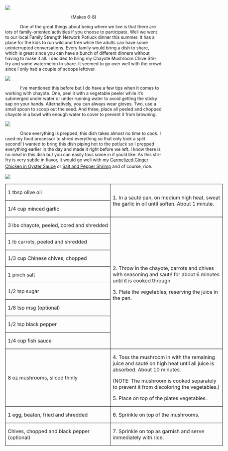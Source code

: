 ![](images/2015/10/20150804-20150804-DSC_4115.jpg)
<p align=center style='text-align:center'><span>(Makes 6-8)</span></p>

<p><span style=''>&nbsp;&nbsp;&nbsp;&nbsp;&nbsp;&nbsp;&nbsp;&nbsp;&nbsp;&nbsp;&nbsp; One of the great things about being where we live is that there are lots of family-oriented activities</span><span style=''> if you choose
to participate. Well we went to our local Family Strength Network Potluck
dinner this summer. It has a place for the kids to run wild and free while the adults can have some uninterrupted conversations. Every family would bring a dish to share, which is great since you can have a bunch of different dinners without having to make it all. I decided to bring my Chayote Mushroom Chive Stir-fry and some watermelon to share. It seemed to go over well with the crowd since I only had a couple of scoops leftover.</span></p>

![](images/2015/10/20150803-20150803-DSC_4101.jpg)

<p style='text-indent:.5in'><span style=''>I’ve
mentioned this before but I do have a few tips when it comes to working with chayote. </span><span style=''>One, peel it with a vegetable
peeler while it’s submerged under water or under running water to avoid getting the sticky sap on your hands. Alternatively, you can always wear gloves. Two, use a small spoon to scoop out the seed. And three, place all peeled and chopped chayote in a bowl with enough water to cover to prevent it from browning.</span><span style='font-size:14.0pt;'> </span></p>

![](images/2015/10/20150804-20150804-DSC_4102.jpg)

<p style='text-indent:.5in'><span style=''>Once
everything is prepped, this dish takes almost no time to cook. I used my food processor to shred everything so that only took a split second! I wanted to bring this dish piping hot to the potluck so I prepped everything earlier in the day and made it right before we left. I know there is no meat in this dish but you can easily toss some in if you’d like. As this stir-fry is very subtle in flavor, it would go well with my <u>Carmelized Ginger Chicken in Oyster Sauce</u> or <u>Salt and Pepper Shrimp</u> and of course, rice. </span><span style='font-size:14.0pt;'>&nbsp;&nbsp; </span></p>

![](images/2015/10/20150804-20150804-DSC_4109.jpg)

<table border=1 cellspacing=0 cellpadding=0 width=524
 style='width:524.0pt;border-collapse:collapse;border:none'>
 <tr style='height:22.9pt'>
  <td width=253 style='width:252.9pt;border:solid windowtext 1.0pt;padding:
  0in 5.4pt 0in 5.4pt;height:22.9pt'>
  <p><span style=''>1 tbsp olive oil</span></p>
  </td>
  <td width=271 rowspan=2 style='width:271.1pt;border:solid windowtext 1.0pt;
  border-left:none;padding:0in 5.4pt 0in 5.4pt;height:22.9pt'>
  <p><span style=''>1. In a sauté pan, on medium
  high heat, sweat the garlic in oil until soften. About 1 minute.</span></p>
  </td>
 </tr>
 <tr style='height:22.9pt'>
  <td width=253 style='width:252.9pt;border:solid windowtext 1.0pt;border-top:
  none;padding:0in 5.4pt 0in 5.4pt;height:22.9pt'>
  <p><span style=''>1/4 cup minced garlic</span></p>
  </td>
 </tr>
 <tr style='height:22.9pt'>
  <td width=253 style='width:252.9pt;border:solid windowtext 1.0pt;border-top:
  none;padding:0in 5.4pt 0in 5.4pt;height:22.9pt'>
  <p><span style=''>3 lbs chayote, peeled,
  cored and shredded</span></p>
  </td>
  <td width=271 rowspan=8 style='width:271.1pt;border-top:none;border-left:
  none;border-bottom:solid windowtext 1.0pt;border-right:solid windowtext 1.0pt;
  padding:0in 5.4pt 0in 5.4pt;height:22.9pt'>
  <p><span style=''>2. Throw in the chayote, carrots
  and chives with seasoning and sauté for about 6 minutes until it is cooked
  through.</span></p>
  <p><span style=''>3. Plate the vegetables,
  reserving the juice in the pan.</span></p>
  </td>
 </tr>
 <tr style='height:22.05pt'>
  <td width=253 style='width:252.9pt;border:solid windowtext 1.0pt;border-top:
  none;padding:0in 5.4pt 0in 5.4pt;height:22.05pt'>
  <p><span style=''>1 lb carrots, peeled and
  shredded</span></p>
  </td>
 </tr>
 <tr style='height:22.05pt'>
  <td width=253 style='width:252.9pt;border:solid windowtext 1.0pt;border-top:
  none;padding:0in 5.4pt 0in 5.4pt;height:22.05pt'>
  <p><span style=''>1/3 cup Chinese chives,
  chopped</span></p>
  </td>
 </tr>
 <tr style='height:22.05pt'>
  <td width=253 style='width:252.9pt;border:solid windowtext 1.0pt;border-top:
  none;padding:0in 5.4pt 0in 5.4pt;height:22.05pt'>
  <p><span style=''>1 pinch salt</span></p>
  </td>
 </tr>
 <tr style='height:22.05pt'>
  <td width=253 style='width:252.9pt;border:solid windowtext 1.0pt;border-top:
  none;padding:0in 5.4pt 0in 5.4pt;height:22.05pt'>
  <p><span style=''>1/2 tsp sugar</span></p>
  </td>
 </tr>
 <tr style='height:22.05pt'>
  <td width=253 style='width:252.9pt;border:solid windowtext 1.0pt;border-top:
  none;padding:0in 5.4pt 0in 5.4pt;height:22.05pt'>
  <p><span style=''>1/8 tsp msg (optional)</span></p>
  </td>
 </tr>
 <tr style='height:22.05pt'>
  <td width=253 style='width:252.9pt;border:solid windowtext 1.0pt;border-top:
  none;padding:0in 5.4pt 0in 5.4pt;height:22.05pt'>
  <p><span style=''>1/2 tsp black pepper</span></p>
  </td>
 </tr>
 <tr style='height:22.05pt'>
  <td width=253 style='width:252.9pt;border:solid windowtext 1.0pt;border-top:
  none;padding:0in 5.4pt 0in 5.4pt;height:22.05pt'>
  <p><span style=''>1/4 cup fish sauce</span></p>
  </td>
 </tr>
 <tr style='height:22.05pt'>
  <td width=253 style='width:252.9pt;border:solid windowtext 1.0pt;border-top:
  none;padding:0in 5.4pt 0in 5.4pt;height:22.05pt'>
  <p><span style=''>8 oz mushrooms, sliced
  thinly</span></p>
  </td>
  <td width=271 style='width:271.1pt;border-top:none;border-left:none;
  border-bottom:solid windowtext 1.0pt;border-right:solid windowtext 1.0pt;
  padding:0in 5.4pt 0in 5.4pt;height:22.05pt'>
  <p><span style=''>4. Toss the mushroom in
  with the remaining juice and sauté on high heat until all juice is absorbed.
  About 10 minutes.</span></p>
  <p><span style=''>(NOTE: The mushroom is
  cooked separately to prevent it from discoloring the vegetables.)</span></p>
  <p><span style=''>5. Place on top of the
  plates vegetables.</span></p>
  </td>
 </tr>
 <tr style='height:22.05pt'>
  <td width=253 style='width:252.9pt;border:solid windowtext 1.0pt;border-top:
  none;padding:0in 5.4pt 0in 5.4pt;height:22.05pt'>
  <p><span style=''>1 egg, beaten, fried and
  shredded </span></p>
  </td>
  <td width=271 style='width:271.1pt;border-top:none;border-left:none;
  border-bottom:solid windowtext 1.0pt;border-right:solid windowtext 1.0pt;
  padding:0in 5.4pt 0in 5.4pt;height:22.05pt'>
  <p><span style=''>6. Sprinkle on top of the
  mushrooms.</span></p>
  </td>
 </tr>
 <tr style='height:22.05pt'>
  <td width=253 style='width:252.9pt;border:solid windowtext 1.0pt;border-top:
  none;padding:0in 5.4pt 0in 5.4pt;height:22.05pt'>
  <p><span style=''>Chives, chopped and black
  pepper (optional)</span></p>
  </td>
  <td width=271 style='width:271.1pt;border-top:none;border-left:none;
  border-bottom:solid windowtext 1.0pt;border-right:solid windowtext 1.0pt;
  padding:0in 5.4pt 0in 5.4pt;height:22.05pt'>
  <p><span style=''>7. Sprinkle on top as
  garnish and serve immediately with rice.</span></p>
  </td>
 </tr>
</table>